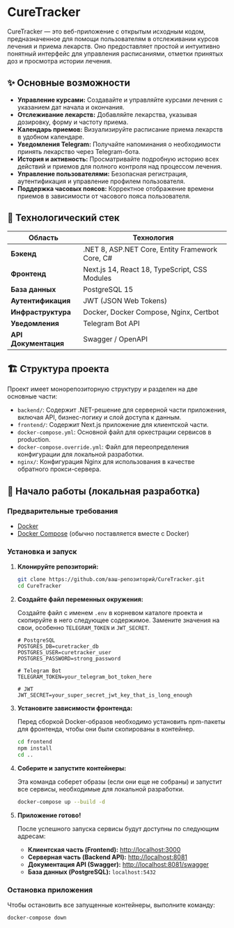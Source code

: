 # CureTracker

CureTracker — это веб-приложение с открытым исходным кодом, предназначенное для помощи пользователям в отслеживании курсов лечения и приема лекарств. Оно предоставляет простой и интуитивно понятный интерфейс для управления расписаниями, отметки принятых доз и просмотра истории лечения.

## ✨ Основные возможности

- **Управление курсами:** Создавайте и управляйте курсами лечения с указанием дат начала и окончания.
- **Отслеживание лекарств:** Добавляйте лекарства, указывая дозировку, форму и частоту приема.
- **Календарь приемов:** Визуализируйте расписание приема лекарств в удобном календаре.
- **Уведомления Telegram:** Получайте напоминания о необходимости принять лекарство через Telegram-бота.
- **История и активность:** Просматривайте подробную историю всех действий и приемов для полного контроля над процессом лечения.
- **Управление пользователями:** Безопасная регистрация, аутентификация и управление профилем пользователя.
- **Поддержка часовых поясов:** Корректное отображение времени приемов в зависимости от часового пояса пользователя.

## 🚀 Технологический стек

| Область | Технология |
| --- | --- |
| **Бэкенд** | .NET 8, ASP.NET Core, Entity Framework Core, C# |
| **Фронтенд** | Next.js 14, React 18, TypeScript, CSS Modules |
| **База данных** | PostgreSQL 15 |
| **Аутентификация** | JWT (JSON Web Tokens) |
| **Инфраструктура** | Docker, Docker Compose, Nginx, Certbot |
| **Уведомления** | Telegram Bot API |
| **API Документация** | Swagger / OpenAPI |

## 🏗️ Структура проекта

Проект имеет монорепозиторную структуру и разделен на две основные части:

-   `backend/`: Содержит .NET-решение для серверной части приложения, включая API, бизнес-логику и слой доступа к данным.
-   `frontend/`: Содержит Next.js приложение для клиентской части.
-   `docker-compose.yml`: Основной файл для оркестрации сервисов в production.
-   `docker-compose.override.yml`: Файл для переопределения конфигурации для локальной разработки.
-   `nginx/`: Конфигурация Nginx для использования в качестве обратного прокси-сервера.

## 🏁 Начало работы (локальная разработка)

### Предварительные требования

-   [Docker](https://www.docker.com/get-started)
-   [Docker Compose](https://docs.docker.com/compose/install/) (обычно поставляется вместе с Docker)

### Установка и запуск

1.  **Клонируйте репозиторий:**
    ```bash
    git clone https://github.com/ваш-репозиторий/CureTracker.git
    cd CureTracker
    ```

2.  **Создайте файл переменных окружения:**

    Создайте файл с именем `.env` в корневом каталоге проекта и скопируйте в него следующее содержимое. Замените значения на свои, особенно `TELEGRAM_TOKEN` и `JWT_SECRET`.

    ```env
    # PostgreSQL
    POSTGRES_DB=curetracker_db
    POSTGRES_USER=curetracker_user
    POSTGRES_PASSWORD=strong_password

    # Telegram Bot
    TELEGRAM_TOKEN=your_telegram_bot_token_here

    # JWT
    JWT_SECRET=your_super_secret_jwt_key_that_is_long_enough
    ```

3.  **Установите зависимости фронтенда:**

    Перед сборкой Docker-образов необходимо установить npm-пакеты для фронтенда, чтобы они были скопированы в контейнер.
    ```bash
    cd frontend
    npm install
    cd ..
    ```

4.  **Соберите и запустите контейнеры:**

    Эта команда соберет образы (если они еще не собраны) и запустит все сервисы, необходимые для локальной разработки.
    ```bash
    docker-compose up --build -d
    ```

5.  **Приложение готово!**

    После успешного запуска сервисы будут доступны по следующим адресам:
    -   **Клиентская часть (Frontend):** [http://localhost:3000](http://localhost:3000)
    -   **Серверная часть (Backend API):** [http://localhost:8081](http://localhost:8081)
    -   **Документация API (Swagger):** [http://localhost:8081/swagger](http://localhost:8081/swagger)
    -   **База данных (PostgreSQL):** `localhost:5432`

### Остановка приложения

Чтобы остановить все запущенные контейнеры, выполните команду:
```bash
docker-compose down
``` 